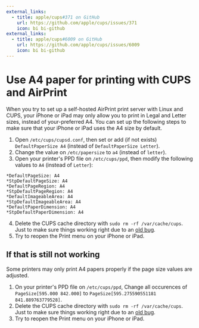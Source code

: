 ```yaml
---
external_links:
  - title: apple/cups#371 on GitHub
    url: https://github.com/apple/cups/issues/371
    icon: bi bi-github
external_links:
  - title: apple/cups#6009 on GitHub
    url: https://github.com/apple/cups/issues/6009
    icon: bi bi-github
---
```

# Use A4 paper for printing with CUPS and AirPrint

When you try to set up a self-hosted AirPrint print server with Linux and CUPS, your iPhone or iPad may only allow you to print in Legal and Letter sizes, instead of your-preferred A4. You can set up the following steps to make sure that your iPhone or iPad uses the A4 size by default.

1. Open `/etc/cups/cupsd.conf`, then set or add (if not exists) `DefaultPaperSize A4` (instead of `DefaultPaperSize Letter`).
2. Change the value on `/etc/papersize` to `a4` (instead of `letter`).
3. Open your printer's PPD file on `/etc/cups/ppd`, then modify the following values to `A4` (instead of `Letter`):

```
*DefaultPageSize: A4
*StpDefaultPageSize: A4
*DefaultPageRegion: A4    
*StpDefaultPageRegion: A4 
*DefaultImageableArea: A4
*StpDefaultImageableArea: A4
*DefaultPaperDimension: A4    
*StpDefaultPaperDimension: A4    
```

4. Delete the CUPS cache directory with `sudo rm -rf /var/cache/cups`. Just to make sure things working right due to an [old bug](https://github.com/apple/cups/issues/371).
5. Try to reopen the Print menu on your iPhone or iPad.

## If that is still not working

Some printers may only print A4 papers properly if the page size values are adjusted.

1. On your printer's PPD file on `/etc/cups/ppd`, Change all occurences of `PageSize[595.000 842.000]` to `PageSize[595.275590551181 841.889763779528]`.
2. Delete the CUPS cache directory with `sudo rm -rf /var/cache/cups`. Just to make sure things working right due to an [old bug](https://github.com/apple/cups/issues/371).
3. Try to reopen the Print menu on your iPhone or iPad.
